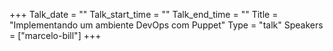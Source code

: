 +++
Talk_date = ""
Talk_start_time = ""
Talk_end_time = ""
Title = "Implementando um ambiente DevOps com Puppet"
Type = "talk"
Speakers = ["marcelo-bill"]
+++


